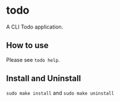 # todo
A CLI Todo application.
## How to use
Please see ```todo help```.
## Install and Uninstall
``` sudo make install ``` and ```sudo make uninstall```
